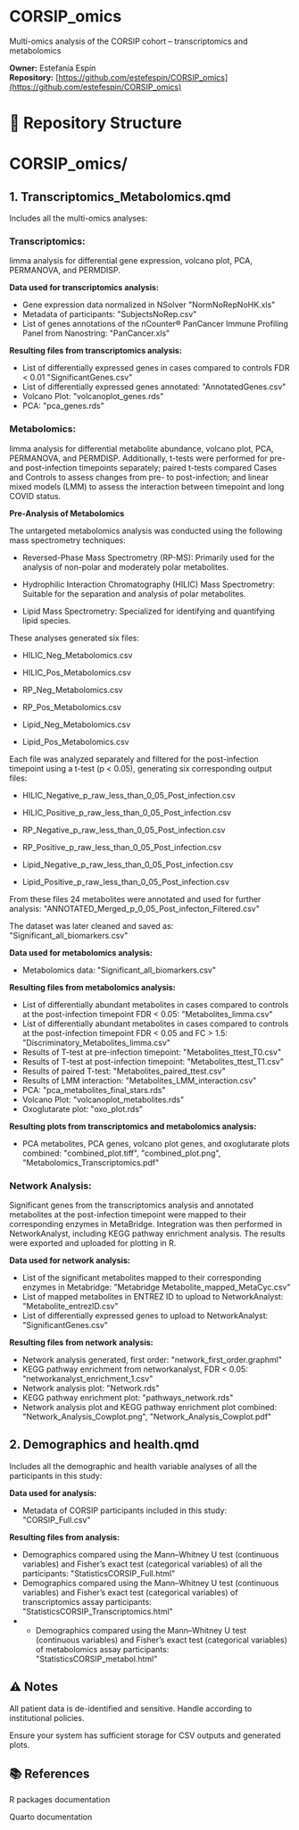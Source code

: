 # CORSIP_omics

Multi-omics analysis of the CORSIP cohort – transcriptomics and metabolomics

**Owner:** Estefanía Espín  
**Repository:** [https://github.com/estefespin/CORSIP_omics](https://github.com/estefespin/CORSIP_omics)

# 📂 Repository Structure

# CORSIP_omics/
## 1. Transcriptomics_Metabolomics.qmd
Includes all the multi-omics analyses:

### **Transcriptomics:** 
limma analysis for differential gene expression, volcano plot, PCA, PERMANOVA, and PERMDISP.

**Data used for transcriptomics analysis:**
-   Gene expression data normalized in NSolver "NormNoRepNoHK.xls"
-   Metadata of participants: "SubjectsNoRep.csv"
-   List of genes annotations of the nCounter® PanCancer Immune Profiling Panel from Nanostring: "PanCancer.xls"

**Resulting files from transcriptomics analysis:**
-   List of differentially expressed genes in cases compared to controls FDR < 0.01 "SignificantGenes.csv"
-   List of differentially expressed genes annotated: "AnnotatedGenes.csv"
-   Volcano Plot: "volcanoplot_genes.rds"
-   PCA: "pca_genes.rds"
  
### **Metabolomics:** 
limma analysis for differential metabolite abundance, volcano plot, PCA, PERMANOVA, and PERMDISP. Additionally, t-tests were performed for pre- and post-infection timepoints separately; paired t-tests compared Cases and Controls to assess changes from pre- to post-infection; and linear mixed models (LMM) to assess the interaction between timepoint and long COVID status.

**Pre-Analysis of Metabolomics**

The untargeted metabolomics analysis was conducted using the following mass spectrometry techniques:

* Reversed-Phase Mass Spectrometry (RP-MS): Primarily used for the analysis of non-polar and moderately polar metabolites.

* Hydrophilic Interaction Chromatography (HILIC) Mass Spectrometry: Suitable for the separation and analysis of polar metabolites.

* Lipid Mass Spectrometry: Specialized for identifying and quantifying lipid species.

These analyses generated six files:

* HILIC_Neg_Metabolomics.csv

* HILIC_Pos_Metabolomics.csv

* RP_Neg_Metabolomics.csv

* RP_Pos_Metabolomics.csv

* Lipid_Neg_Metabolomics.csv

* Lipid_Pos_Metabolomics.csv

Each file was analyzed separately and filtered for the post-infection timepoint using a t-test (p < 0.05), generating six corresponding output files:

* HILIC_Negative_p_raw_less_than_0_05_Post_infection.csv

* HILIC_Positive_p_raw_less_than_0_05_Post_infection.csv

* RP_Negative_p_raw_less_than_0_05_Post_infection.csv

* RP_Positive_p_raw_less_than_0_05_Post_infection.csv

* Lipid_Negative_p_raw_less_than_0_05_Post_infection.csv

* Lipid_Positive_p_raw_less_than_0_05_Post_infection.csv

From these files 24 metabolites were annotated and used for further analysis: "ANNOTATED_Merged_p_0_05_Post_infecton_Filtered.csv" 

The dataset was later cleaned and saved as: "Significant_all_biomarkers.csv"

**Data used for metabolomics analysis:**
-   Metabolomics data: "Significant_all_biomarkers.csv"

**Resulting files from metabolomics analysis:**
-   List of differentially abundant metabolites in cases compared to controls at the post-infection timepoint FDR < 0.05: "Metabolites_limma.csv"  
-   List of differentially abundant metabolites in cases compared to controls at the post-infection timepoint FDR < 0.05 and FC > 1.5: "Discriminatory_Metabolites_limma.csv"
-   Results of T-test at pre-infection timepoint: "Metabolites_ttest_T0.csv"
-   Results of T-test at post-infection timepoint: "Metabolites_ttest_T1.csv"
-   Results of paired T-test: "Metabolites_paired_ttest.csv"
-   Results of LMM interaction: "Metabolites_LMM_interaction.csv"
-   PCA: "pca_metabolites_final_stars.rds"
-   Volcano Plot: "volcanoplot_metabolites.rds"
-   Oxoglutarate plot: "oxo_plot.rds"

**Resulting plots from transcriptomics and metabolomics analysis:**
-   PCA metabolites, PCA genes, volcano plot genes, and oxoglutarate plots combined: "combined_plot.tiff", "combined_plot.png", "Metabolomics_Transcriptomics.pdf"
  
### **Network Analysis:** 
Significant genes from the transcriptomics analysis and annotated metabolites at the post-infection timepoint were mapped to their corresponding enzymes in MetaBridge. Integration was then performed in NetworkAnalyst, including KEGG pathway enrichment analysis. The results were exported and uploaded for plotting in R.

**Data used for network analysis:**
-   List of the significant metabolites mapped to their corresponding enzymes in Metabridge: "Metabridge Metabolite_mapped_MetaCyc.csv"
-   List of mapped metabolites in ENTREZ ID to upload to NetworkAnalyst: "Metabolite_entrezID.csv"
-   List of differentially expressed genes to upload to NetworkAnalyst: "SignificantGenes.csv"

**Resulting files from network analysis:**
-   Network analysis generated, first order: "network_first_order.graphml"
-   KEGG pathway enrichment from networkanalyst, FDR < 0.05: "networkanalyst_enrichment_1.csv"
-   Network analysis plot: "Network.rds"
-   KEGG pathway enrichment plot: "pathways_network.rds"
-   Network analysis plot and KEGG pathway enrichment plot combined: "Network_Analysis_Cowplot.png", "Network_Analysis_Cowplot.pdf"

## 2. Demographics and health.qmd
Includes all the demographic and health variable analyses of all the participants in this study:

**Data used for analysis:**
-   Metadata of CORSIP participants included in this study: "CORSIP_Full.csv"

**Resulting files from analysis:**
- Demographics compared using the Mann–Whitney U test (continuous variables) and Fisher’s exact test (categorical variables) of all the participants: "StatisticsCORSIP_Full.html"
- Demographics compared using the Mann–Whitney U test (continuous variables) and Fisher’s exact test (categorical variables) of transcriptomics assay participants: "StatisticsCORSIP_Transcriptomics.html"
- - Demographics compared using the Mann–Whitney U test (continuous variables) and Fisher’s exact test (categorical variables) of metabolomics assay participants: "StatisticsCORSIP_metabol.html"

## ⚠️ Notes

All patient data is de-identified and sensitive. Handle according to institutional policies.

Ensure your system has sufficient storage for CSV outputs and generated plots.

## 📚 References

R packages documentation

Quarto documentation
